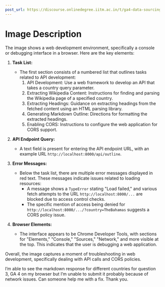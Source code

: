```yaml
---
post_url: https://discourse.onlinedegree.iitm.ac.in/t/ga4-data-sourcing-discussion-thread-tds-jan-2025/165959/207
---
```

# Image Description

The image shows a web development environment, specifically a console or debugging interface in a browser. Here are the key elements:

1. **Task List:** 
   - The first section consists of a numbered list that outlines tasks related to API development:
     1. API Development: Use a web framework to develop an API that takes a country query parameter.
     2. Extracting Wikipedia Content: Instructions for finding and parsing the Wikipedia page of a specified country.
     3. Extracting Headings: Guidance on extracting headings from the fetched content using an HTML parsing library.
     4. Generating Markdown Outline: Directions for formatting the extracted headings.
     5. Enabling CORS: Instructions to configure the web application for CORS support.

2. **API Endpoint Query:**
   - A text field is present for entering the API endpoint URL, with an example URL `http://localhost:8000/api/outline`.

3. **Error Messages:**
   - Below the task list, there are multiple error messages displayed in red text. These messages indicate issues related to loading resources:
     - A message shows a `TypeError` stating "Load failed," and various fetch attempts to the URL `http://localhost:8000/...` are blocked due to access control checks.
     - The specific mention of access being denied for `http://localhost:8000/.../?country=TheBahamas` suggests a CORS policy issue.

4. **Browser Elements:**
   - The interface appears to be Chrome Developer Tools, with sections for "Elements," "Console," "Sources," "Network," and more visible at the top. This indicates that the user is debugging a web application.

Overall, the image captures a moment of troubleshooting in web development, specifically dealing with API calls and CORS policies.

  
I’m able to see the markdown response for different countries for question 3, GA 4 on my browser but I’m unable to submit it probably because of network issues. Can someone help me with a fix. Thank you.